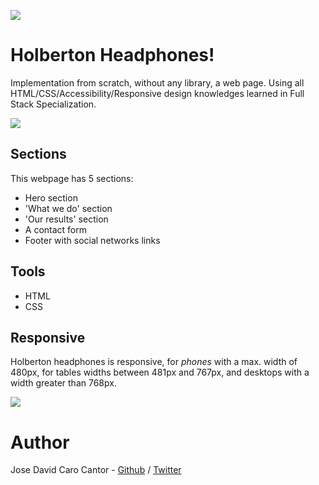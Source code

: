![](https://i.imgur.com/Ur89BOv.png)

# Holberton Headphones!

Implementation from scratch, without any library, a web page. Using all HTML/CSS/Accessibility/Responsive design knowledges learned in Full Stack Specialization.

![](https://i.imgur.com/xGZFYMF.jpg)
## Sections
This webpage has 5 sections:
- Hero section
- 'What we do' section
- 'Our results' section
- A contact form
- Footer with social networks links

## Tools
- HTML
- CSS

## Responsive

Holberton headphones is responsive, for *phones* with a max. width of 480px, for tables widths between 481px and 767px, and desktops with a width greater than 768px.

![](https://i.imgur.com/9ZPN1zO.jpg)

# Author
Jose David Caro Cantor - [Github](https://github.com/josecaro02) / [Twitter](https://twitter.com/j_caro02)  
